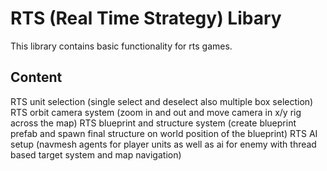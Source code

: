 # RTS (Real Time Strategy) Libary
This library contains basic functionality for rts games.
## Content
RTS unit selection (single select and deselect also multiple box selection)
RTS orbit camera system (zoom in and out and move camera in x/y rig across the map)
RTS blueprint and structure system (create blueprint prefab and spawn final structure on world position of the blueprint)
RTS AI setup (navmesh agents for player units as well as ai for enemy with thread based target system and map navigation)
